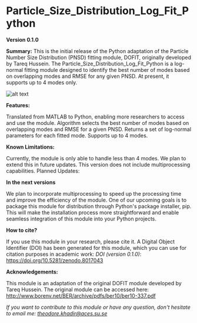 # Particle_Size_Distribution_Log_Fit_Python

**Version 0.1.0**

**Summary:**
This is the initial release of the Python adaptation of the Particle Number Size Distribution (PNSD) fitting module, DOFIT, originally developed by Tareq Hussein. The Particle_Size_Distribution_Log_Fit_Python is a log-normal fitting module designed to identify the best number of modes based on overlapping modes and RMSE for any given PNSD. At present, it supports up to 4 modes only.

![alt text](https://github.com/theodorekhadir/dofit_python/blob/master/test.png)

**Features:**

Translated from MATLAB to Python, enabling more researchers to access and use the module.
Algorithm selects the best number of modes based on overlapping modes and RMSE for a given PNSD.
Returns a set of log-normal parameters for each fitted mode.
Supports up to 4 modes.

**Known Limitations:**

Currently, the module is only able to handle less than 4 modes. We plan to extend this in future updates.
This version does not include multiprocessing capabilities.
Planned Updates:

**In the next versions**

We plan to incorporate multiprocessing to speed up the processing time and improve the efficiency of the module. One of our upcoming goals is to package this module for distribution through Python's package installer, pip. This will make the installation process more straightforward and enable seamless integration of this module into your Python projects.

**How to cite?**

If you use this module in your research, please cite it. A Digital Object Identifier (DOI) has been generated for this module, which you can use for citation purposes in academic work: 
*DOI (version 0.1.0)*: https://doi.org/10.5281/zenodo.8017043

**Acknowledgements:**

This module is an adaptation of the original DOFIT module developed by Tareq Hussein. The original module can be accessed here: http://www.borenv.net/BER/archive/pdfs/ber10/ber10-337.pdf

*If you want to contribute to this module or have any question, don't hesitate to email me:
theodore.khadir@aces.su.se*
